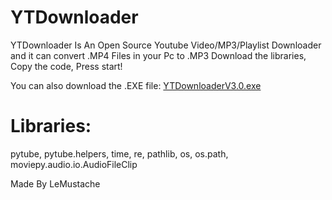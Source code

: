 # YTDownloader
YTDownloader Is An Open Source Youtube Video/MP3/Playlist Downloader and it can convert .MP4 Files in your Pc to .MP3
Download the libraries, Copy the code, Press start!

You can also download the .EXE file: 
[YTDownloaderV3.0.exe](https://drive.google.com/drive/folders/1_iSJNRNB2ZLV-AZQYNK4INPxTC3PiEN9)

# Libraries: 
pytube, 
pytube.helpers, 
time, 
re, 
pathlib, 
os, 
os.path, 
moviepy.audio.io.AudioFileClip


Made By LeMustache  
